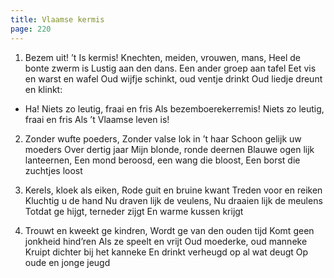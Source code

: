 ```yaml
---
title: Vlaamse kermis
page: 220
---  
```



1. Bezem uit! ’t Is kermis!
Knechten, meiden, vrouwen, mans,
Heel de bonte zwerm is
Lustig aan den dans.
Een ander groep aan tafel
Eet vis en warst en wafel
Oud wijfje schinkt, oud ventje drinkt
Oud liedje dreunt en klinkt:


- Ha! Niets zo leutig, fraai en fris
Als bezemboerekerremis!
Niets zo leutig, fraai en fris
Als ’t Vlaamse leven is!


2. Zonder wufte poeders,
Zonder valse lok in ’t haar
Schoon gelijk uw moeders
Over dertig jaar
Mijn blonde, ronde deernen
Blauwe ogen lijk lanteernen,
Een mond beroosd, een wang die bloost,
Een borst die zuchtjes loost


3. Kerels, kloek als eiken,
Rode guit en bruine kwant
Treden voor en reiken
Kluchtig u de hand
Nu draven lijk de veulens,
Nu draaien lijk de meulens
Totdat ge hijgt, terneder zijgt
En warme kussen krijgt


4. Trouwt en kweekt ge kindren,
Wordt ge van den ouden tijd
Komt geen jonkheid hind’ren
Als ze speelt en vrijt
Oud moederke, oud manneke
Kruipt dichter bij het kanneke
En drinkt verheugd op al wat deugt
Op oude en jonge jeugd 